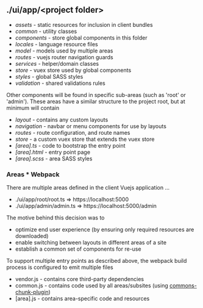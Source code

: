 
## ./ui/app/\<project folder>

* _assets_ - static resources for inclusion in client bundles
* _common_ - utility classes
* _components_ - store global components in this folder
* _locales_ - language resource files
* _model_ - models used by multiple areas
* _routes_ - vuejs router navigation guards
* _services_ - helper/domain classes
* _store_ - vuex store used by global components
* _styles_ - global SASS styles
* _validation_ - shared validations rules

Other components will be found in specific sub-areas (such as 'root' or 'admin'). These areas have a similar structure to the project root, but at minimum will contain

* _layout_  - contains any custom layouts
* _navigation_  - navbar or menu components for use by layouts
* _routes_  - route configuration, and route names
* _store_ - a custom vuex store that extends the vuex store
* _[area].ts_ - code to bootstrap the entry point
* _[area].html_ - entry point page
* _[area].scss_ - area SASS styles

### Areas * Webpack

There are multiple areas defined in the client Vuejs application ... 

* ./ui/app/root/root.ts => https://localhost:5000
* ./ui/app/admin/admin.ts  => https://localhost:5000/admin

The motive behind this decision was to

* optimize end user experience (by ensuring only required resources are downloaded)
* enable switching between layouts in different areas of a site
* establish a common set of components for re-use

To support multiple entry points as described above, the webpack build process is configured to emit multiple files

* vendor.js - contains core third-party dependencies
* common.js - contains code used by all areas/subsites (using [commons-chunk-plugin](http://webpack.github.io/docs/examples.html#commons-chunk-plugin))
* [area].js - contains area-specific code and resources